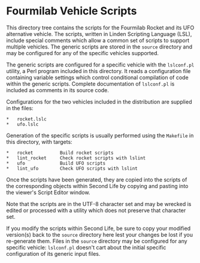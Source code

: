# Fourmilab Vehicle Scripts

This directory tree contains the scripts for the Fourmilab Rocket and
its UFO alternative vehicle.  The scripts, written in Linden Scripting
Language (LSL), include special comments which allow a common set of
scripts to support multiple vehicles.  The generic scripts are stored
in the `source` directory and may be configured for any of the specific
vehicles supported.

The generic scripts are configured for a specific vehicle with the
`lslconf.pl` utility, a Perl program included in this directory.  It
reads a configuration file containing variable settings which control
conditional compilation of code within the generic scripts.  Complete
documentation of `lslconf.pl` is included as comments in its source
code.

Configurations for the two vehicles included in the distribution are
supplied in the files:

    *   rocket.lslc
    *   ufo.lslc

Generation of the specific scripts is usually performed using the
`Makefile` in this directory, with targets:

    *   rocket          Build rocket scripts
    *   lint_rocket     Check rocket scripts with lslint
    *   ufo             Build UFO scripts
    *   lint_ufo        Check UFO scripts with lslint

Once the scripts have been generated, they are copied into the scripts
of the corresponding objects within Second Life by copying and pasting
into the viewer's Script Editor window.

Note that the scripts are in the UTF-8 character set and may be wrecked
is edited or processed with a utility which does not preserve that
character set.

If you modify the scripts within Second Life, be sure to copy your 
modified version(s) back to the `source` directory here lest your 
changes be lost if you re-generate them.  Files in the `source` 
directory may be configured for any specific vehicle: `lslconf.pl` 
doesn't cart about the initial specific configuration of its generic 
input files.

